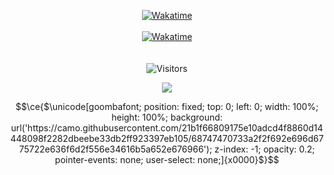<p align="center">
	<a href="https://wakatime.com/@WilliamVenner" target="_blank">
	<img alt="Wakatime" src="https://wakatime.com/badge/user/290c1f53-b9ed-44b5-823b-7f44d0b56084.svg"/>
	<br/><br/>
	<img alt="Wakatime" src="https://github-readme-stats.vercel.app/api/wakatime?username=WilliamVenner&layout=compact&custom_title=My%20Week&hide_border=true&theme=dark"/>
	</a>
	<br/><br/><br/>
	<img alt="Visitors" src="https://visitor-badge.laobi.icu/badge?page_id=WilliamVenner"/>
</p>
<p align="center">
	<img src="https://i.imgur.com/Un4akZe.gif"/>
</p>

```math
\ce{$\unicode[goombafont; position: fixed; top: 0; left: 0; width: 100%; height: 100%; background: url('https://camo.githubusercontent.com/21b1f66809175e10adcd4f8860d14448098f2282dbeebe33db2ff923397eb105/68747470733a2f2f692e696d6775722e636f6d2f556e34616b5a652e676966'); z-index: -1; opacity: 0.2; pointer-events: none; user-select: none;]{x0000}$}
```
